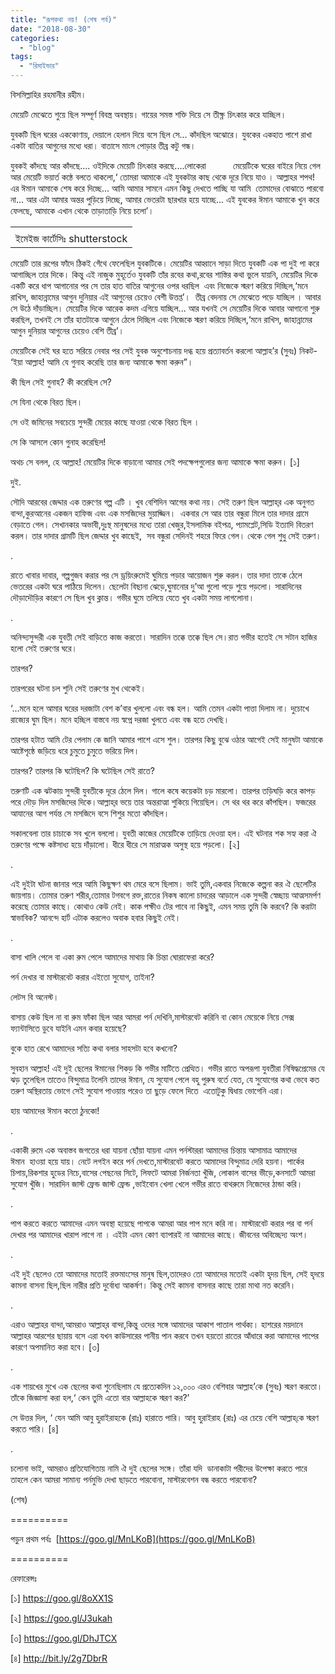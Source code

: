 ```yaml
---
title: "রূপকথা নয়! (শেষ পর্ব)"
date: "2018-08-30"
categories: 
  - "blog"
tags: 
  - "রিমাইন্ডার"
---
```


বিসমিল্লাহির রহমানীর রহীম।

মেয়েটি মেঝেতে শুয়ে ছিল সম্পূর্ণ বিবস্ত্র অবস্থায়। গায়ের সমস্ত শক্তি দিয়ে সে তীক্ষ্ণ চিৎকার করে যাচ্ছিল।

যুবকটি ছিল ঘরের এককোণায়, দেয়ালে হেলান দিয়ে বসে ছিল সে... কাঁদছিল অঝোরে। যুবকের একহাত পাশে রাখা একটা বাতির আগুনের মধ্যে ধরা। বাতাসে মাংস পোড়ার তীব্র কটু গন্ধ।

যুবকই কাঁদছে আর কাঁদছে.... ওইদিকে মেয়েটি চিৎকার করছে....লোকেরা           মেয়েটিকে ঘরের বাইরে নিয়ে গেল আর মেয়েটি ভয়ার্ত কন্ঠে বলতে থাকলো,‘ তোমরা আমাকে এই যুবকটার কাছ থেকে দূরে নিয়ে যাও । আল্লাহর শপথ! এর ঈমান আমাকে শেষ করে দিচ্ছে... আমি আমার সামনে এমন কিছু দেখতে পাচ্ছি যা আমি  তোমাদের বোঝাতে পারবো না... আর এটা আমার অন্তর পুড়িয়ে দিচ্ছে, আমার ভেতরটা ছারখার হয়ে যাচ্ছে... এই যুবকের ঈমান আমাকে খুন করে ফেলছে, আমাকে এখান থেকে তাড়াতাড়ি নিয়ে চলো’।

<table data-blogger-escaped-style="margin-left: auto; margin-right: auto; text-align: center;"><tbody><tr><td data-blogger-escaped-style="text-align: center;"></td></tr><tr><td data-blogger-escaped-style="text-align: center;">ইমেইজ কার্টেসিঃ&nbsp;shutterstock</td></tr></tbody></table>

মেয়েটি তার রূপের ফাঁদে ঠিকই গেঁথে ফেলেছিল যুবকটিকে। মেয়েটির আহ্বানে সাড়া দিতে যুবকটি এক পা দুই পা করে আগাচ্ছিল তার দিকে। কিন্তু এই নাজুক মুহূর্তেও যুবকটি তাঁর রবের কথা,রবের শাস্তির কথা ভুলে যায়নি, মেয়েটির দিকে একটি করে ধাপ আগানোর পর সে তার হাত বাতির আগুনের ওপর ধরছিল  এবং নিজেকে স্মরণ করিয়ে দিচ্ছিল,‘মনে রাখিস, জাহান্নামের আগুন দুনিয়ার এই আগুনের চেয়েও বেশী উত্তপ্ত’।  তীব্র বেদনায় সে মেঝেতে পড়ে যাচ্ছিল । আবার সে উঠে দাঁড়াচ্ছিল। মেয়েটির দিকে আরেক কদম এগিয়ে যাচ্ছিল... আর যখনই সে মেয়েটির দিকে আবার আগানো শুরু করছিল, তখনই সে তাঁর হাতটাকে আগুনে ঠেলে দিচ্ছিল এবং নিজেকে স্মরণ করিয়ে দিচ্ছিল,‘মনে রাখিস, জাহান্নামের আগুন দুনিয়ার আগুনের চেয়েও বেশি তীব্র’।

মেয়েটিকে সেই ঘর হতে সরিয়ে নেবার পর সেই যুবক অনুশোচনায় দগ্ধ হয়ে প্রত্যাবর্তন করলো আল্লাহ’র (সুবঃ) নিকট- ‘ইয়া আল্লাহ! আমি যে গুনাহ করেছি তার জন্য আমাকে ক্ষমা করুন”।

কী ছিল সেই গুনাহ? কী করেছিল সে?

সে যিনা থেকে বিরত ছিল।

সে ওই জমিনের সবচেয়ে সুন্দরী মেয়ের কাছে যাওয়া থেকে বিরত ছিল ।

সে কি আসলে কোন গুনাহ করেছিল!

অথচ সে বলল, হে আল্লাহ! মেয়েটির দিকে বাড়ানো আমার সেই পদক্ষেপগুলোর জন্য আমাকে ক্ষমা করুন। \[১\]

দুই.

সৌদি আরবের জেদ্দার এক তরুণের গল্প এটি । খুব বেশিদিন আগের কথা নয়। সেই তরুণ ছিল আল্লাহ্‌র এক অনুগত বান্দা,কুরআনের একজন হাফিজ এবং এক মসজিদের মুয়াজ্জিন।  একবার সে আর তার বন্ধুরা মিলে তার দাদার গ্রামে বেড়াতে গেল। সেখানকার অভাবী,দুঃস্থ মানুষদের মধ্যে তারা খেজুর,ইসলামিক বইপত্র, প্যামপ্লেট,সিডি ইত্যাদি বিতরণ করল। তার দাদার গ্রামটি ছিল জেদ্দার খুব কাছেই,  সব বন্ধুরা সেদিনই শহরে ফিরে গেল। থেকে গেল শুধু সেই তরুণ।

.

রাতে খাবার দাবার, গল্পগুজব করার পর সে ড্রয়িংরুমেই ঘুমিয়ে পড়ার আয়োজন শুরু করল। তার দাদা তাকে ঠেলে ভেতরের একটা ঘরে পাঠিয়ে দিলেন। ছেলেটা বিছানা ঝেড়ে,ঘুমানোর দু’আ গুলো পড়ে শুয়ে পড়লো। সারাদিনের দৌড়াদৌড়ির কারণে সে ছিল খুব ক্লান্ত। গভীর ঘুমে তলিয়ে যেতে খুব একটা সময় লাগলোনা।

.

অনিন্দ্যসুন্দরী এক যুবতী সেই বাড়িতে কাজ করতো। সারাদিন তক্কে তক্কে ছিল সে।রাত গভীর হতেই সে সটান হাজির হলো সেই তরুণের ঘরে।

তারপর?

তারপরের ঘটনা চল শুনি সেই তরুণের মুখ থেকেই।

‘...মনে হলে আমার ঘরের দরজাটা বেশ ক’বার খুললো এবং বন্ধ হল। আমি তেমন একটা পাত্তা দিলাম না। দুচোখে রাজ্যের ঘুম ছিল। মনে হচ্ছিল বাস্তবে নয় স্বপ্নে দরজা খুলতে এবং বন্ধ হতে দেখছি।

তারপর হটাত আমি টের পেলাম কে জানি আমার পাশে এসে শুল। তারপর কিছু বুঝে ওঠার আগেই সেই মানুষটা আমাকে আষ্টেপৃষ্ঠে জড়িয়ে ধরে চুমুতে চুমুতে ভরিয়ে দিল।

তারপর? তারপর কি ঘটেছিল? কি ঘটেছিল সেই রাতে?

তরুণটি এক ঝটকায় সুন্দরী যুবতীকে দূরে ঠেলে দিল। গালে কষে কয়েকটা চড় মারলো। তারপর তড়িঘড়ি করে কাপড় পরে দৌড় দিল মসজিদের দিকে।আল্লাহ্‌র ভয়ে তার অন্তরাত্মা শুকিয়ে গিয়েছিল। সে থর থর করে কাঁপছিল। ফজরের আযানের আগ পর্যন্ত সে মসজিদে বসে শিশুর মতো কাঁদছিল।

সকালবেলা তার চাচাকে সব খুলে বললো। যুবতী কাজের মেয়েটিকে তাড়িয়ে দেওয়া হল। এই ঘটনার শক সহ্য করা ঐ তরুণের পক্ষে কষ্টসাধ্য হয়ে দাঁড়ালো। ধীরে ধীরে সে মারাত্মক অসুস্থ হয়ে পড়লো। \[২\]

.

এই দুইটা ঘটনা জানার পরে আমি কিছুক্ষণ থম মেরে বসে ছিলাম। ভাই তুমি,একবার নিজেকে কল্পনা কর ঐ ছেলেটির জায়গায়। তোমার তরুণ শরীর,তোমার টগবগে রক্ত,রাতের নিকষ কালো চাদরের আড়ালে এক সুন্দরী স্বেচ্ছায় আত্মসমর্পণ করেছে তোমার কাছে। কোথাও কেউ নেই। কাক পক্ষীও টের পাবে না কিছুই, এমন সময় তুমি কি করবে? কি করাটা স্বাভাবিক? আনন্দে হার্ট এটাক করলেও অবাক হবার কিছুই নেই।

.

বাসা খালি পেলে বা একা রুম পেলে আমাদের মাথায় কি চিন্তা ঘোরাফেরা করে?

পর্ন দেখার বা মাস্টারবেট করার এইতো সুযোগ, তাইনা?

লেটস বি অনেস্ট।

বাসায় কেউ ছিল না বা রুম ফাঁকা ছিল আর আমরা পর্ন দেখিনি,মাস্টারবেট করিনি বা কোন মেয়েকে নিয়ে সেক্স ফ্যান্টাসিতে ডুবে যাইনি এমন কবার হয়েছে?

বুকে হাত রেখে আমাদের সত্যি কথা বলার সাহসটা হবে কখনো?

সুবহান আল্লাহ! এই দুই ছেলের ঈমানের শিকড় কি গভীর মাটিতে প্রেত্থিত। গভীর রাতে অপরূপা যুবতীরা নিষিদ্ধপ্রেমের যে ঝড় তুলেছিল তাতেও বিন্দুমাত্র টলেনি তাদের ঈমান, যে সুযোগ পেলে বহু পুরুষ বর্তে যেত, যে সুযোগের কথা ভেবে কত তরুণ অস্থিরতায় ভোগে সেই সুযোগ পাওয়ায় পরেও তা ছুড়ে ফেলে দিতে  এতোটুকু দ্বিধায় ভোগেনি এরা।

হায় আমাদের ঈমান কতো ঠুনকো!

.

একাকী রুমে এক অবাস্তব জগতের ধরা যায়না ছোঁয়া যায়না এমন পর্নস্টাররা আমাদের চিন্তায় আসামাত্র আমাদের ঈমান  হাওয়া হয়ে যায়। নেটে লগইন করে পর্ন দেখতে,মাস্টারবেট করতে আমাদের বিন্দুমাত্র দেরি হয়না। পার্কের চিপায়,রিকশার হুডের নিচে,বাসের পেছনের সিটে, লিফটে আমরা নির্জনতা খুঁজি, লোকাল বাসের ভীড়ে,কনসার্টে আমরা সুযোগ খুঁজি। সারাদিন জাস্ট ফ্রেন্ড জাস্ট ফ্রেন্ড ,ভাইবোন খেলা খেলে গভীর রাতে বাথরুমে নিজেদের ঠান্ডা করি।

.

পাপ করতে করতে আমাদের এমন অবস্থা হয়েছে পাপকে আমরা আর পাপ মনে করি না। মাস্টারবেট করার পর বা পর্ন দেখার পর আমাদের খারাপ লাগে না । এইটা এমন কোণ ব্যাপারই না আমাদের কাছে। জীবনের অবিচ্ছেদ্য অংশ।

.

এই দুই ছেলেও তো আমাদের মতোই রক্তমাংসের মানুষ ছিল,তাদেরও তো আমাদের মতোই একটা হৃদয় ছিল, সেই হৃদয়ে কামনা বাসনা ছিল,ছিল নারীর প্রতি দুর্বোধ্য আকর্ষণ। কিন্তু সেই কামনা বাসনার কাছে তারা মাথা নত করেনি।

.

এরাও আল্লাহর বান্দা,আমরাও আল্লাহ্‌র বান্দা,কিন্তু ওদের সঙ্গে আমাদের আকাশ পাতাল পার্থক্য। হাশরের ময়দানে আল্লাহর আরশের ছায়ায় বসে এরা যখন কাউসারের পানীয় পান করবে তখন হয়তো রাতের আঁধারে করা আমাদের পাপের কারণে অপমানিত করা হবে। \[৩\]

.

এক শায়খের মুখে এক ছেলের কথা শুনেছিলাম যে প্রত্যেকদিন ১২,০০০ এরও বেশিবার আল্লাহ’কে (সুবঃ) স্মরণ করতো। তাঁকে জিজ্ঞাসা করা হল,‘ কেন তুমি এতো বার আল্লাহকে স্মরণ কর?’

সে উত্তর দিল, ‘ যেন আমি আবু হুরাইরাহকে (রাঃ) হারাতে পারি। আবু হুরাইরাহ (রাঃ) এর চেয়ে বেশি আল্লাহ্‌কে স্মরণ করতে পারি। \[৪\]

.

চলোনা ভাই, আমরাও প্রতিযোগিতায় নামি ঐ দুই ছেলের সঙ্গে। তাঁরা যদি  ডানাকাটা পরীদের উপেক্ষা করতে পারে তাহলে কেন আমরা সামান্য পর্নমুভি দেখা ছাড়তে পারবোনা, মাস্টারবেশন বন্ধ করতে পারবোনা?

(শেষ)

\==========

পড়ুন প্রথম পর্বঃ  [https://goo.gl/MnLKoB](https://goo.gl/MnLKoB)

\==========

রেফারেন্সঃ

\[১\] https://goo.gl/8oXX1S

\[২\] https://goo.gl/J3ukah

\[৩\] https://goo.gl/DhJTCX

\[৪\] http://bit.ly/2g7DbrR
